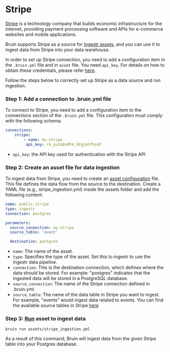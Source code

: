 # Stripe
[Stripe](https://stripe.com/) is a technology company that builds economic infrastructure for the internet, providing payment processing software and APIs for e-commerce websites and mobile applications.

Bruin supports Stripe as a source for [Ingestr assets](/assets/ingestr), and you can use it to ingest data from Stripe into your data warehouse.

In order to set up Stripe connection, you need to add a configuration item in the `.bruin.yml` file and in `asset` file. You need `api_key`. For details on how to obtain these credentials, please refer [here](https://dlthub.com/docs/dlt-ecosystem/verified-sources/stripe#grab-credentials).

Follow the steps below to correctly set up Stripe as a data source and run ingestion.

### Step 1: Add a connection to .bruin.yml file

To connect to Stripe, you need to add a configuration item to the connections section of the `.bruin.yml` file. This configuration must comply with the following schema:

```yaml
connections:
    stripe:
        - name: my-stripe
         api_key: rk_yui&8v8F4_SPgjeh7hsdf
```
- `api_key`: the API key used for authentication with the Stripe API

### Step 2: Create an asset file for data ingestion

To ingest data from Stripe, you need to create an [asset configuration](/assets/ingestr#asset-structure) file. This file defines the data flow from the source to the destination. Create a YAML file (e.g., stripe_ingestion.yml) inside the assets folder and add the following content:

```yaml
name: public.stripe
type: ingestr
connection: postgres

parameters:
  source_connection: my-stripe
  source_table: 'event'

  destination: postgres
```

- `name`: The name of the asset.
- `type`: Specifies the type of the asset. Set this to ingestr to use the ingestr data pipeline.
- `connection`: This is the destination connection, which defines where the data should be stored. For example: "postgres" indicates that the ingested data will be stored in a PostgreSQL database.
- `source_connection`: The name of the Stripe connection defined in .bruin.yml.
- `source_table`: The name of the data table in Stripe you want to ingest. For example, "events" would ingest data related to events. You can find the available source tables in Stripe [here](https://bruin-data.github.io/ingestr/supported-sources/stripe.html#available-tables)


### Step 3: [Run](/commands/run) asset to ingest data
```     
bruin run assets/stripe_ingestion.yml
```
As a result of this command, Bruin will ingest data from the given Stripe table into your Postgres database.